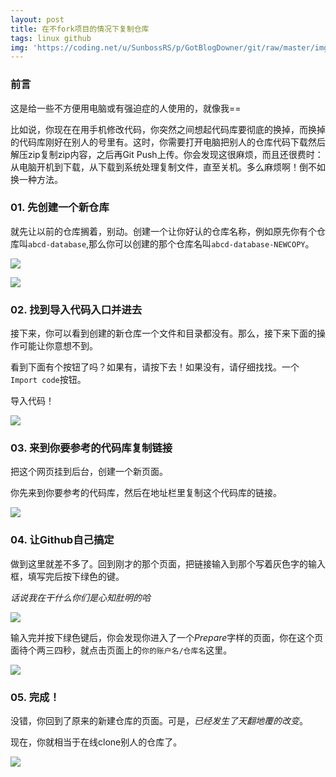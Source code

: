 ```yaml
---
layout: post
title: 在不fork项目的情况下复制仓库
tags: linux github
img: 'https://coding.net/u/SunbossRS/p/GotBlogDowner/git/raw/master/img/archivemine/cover.jpg'
---
```


### 前言

这是给一些不方便用电脑或有强迫症的人使用的，就像我==

比如说，你现在在用手机修改代码，你突然之间想起代码库要彻底的换掉，而换掉的代码库刚好在别人的号里有。这时，你需要打开电脑把别人的仓库代码下载然后解压zip复制zip内容，之后再Git Push上传。你会发现这很麻烦，而且还很费时：从电脑开机到下载，从下载到系统处理复制文件，直至关机。多么麻烦啊！倒不如换一种方法。

### 01. 先创建一个新仓库

就先让以前的仓库搁着，别动。创建一个让你好认的仓库名称，例如原先你有个仓库叫`abcd-database`,那么你可以创建的那个仓库名叫`abcd-database-NEWCOPY`。

![](https://coding.net/u/SunbossRS/p/GotBlogDowner/git/raw/master/img/archivemine/01.jpg)

![](https://coding.net/u/SunbossRS/p/GotBlogDowner/git/raw/master/img/archivemine/02.jpg)

### 02. 找到导入代码入口并进去

接下来，你可以看到创建的新仓库一个文件和目录都没有。那么，接下来下面的操作可能让你意想不到。

看到下面有个按钮了吗？如果有，请按下去！如果没有，请仔细找找。一个`Import code`按钮。

导入代码！

![](https://coding.net/u/SunbossRS/p/GotBlogDowner/git/raw/master/img/archivemine/03.jpg)

### 03. 来到你要参考的代码库复制链接

把这个网页挂到后台，创建一个新页面。

你先来到你要参考的代码库，然后在地址栏里复制这个代码库的链接。

![](https://coding.net/u/SunbossRS/p/GotBlogDowner/git/raw/master/img/archivemine/04.jpg)

### 04. 让Github自己搞定

做到这里就差不多了。回到刚才的那个页面，把链接输入到那个写着灰色字的输入框，填写完后按下绿色的键。

*话说我在干什么你们是心知肚明的哈*

![](https://coding.net/u/SunbossRS/p/GotBlogDowner/git/raw/master/img/archivemine/05.jpg)

输入完并按下绿色键后，你会发现你进入了一个*Prepare*字样的页面，你在这个页面待个两三四秒，就点击页面上的`你的账户名/仓库名`这里。

![](https://coding.net/u/SunbossRS/p/GotBlogDowner/git/raw/master/img/archivemine/06.jpg)

### 05. 完成！

没错，你回到了原来的新建仓库的页面。可是，*已经发生了天翻地覆的改变*。

现在，你就相当于在线clone别人的仓库了。

![](https://coding.net/u/SunbossRS/p/GotBlogDowner/git/raw/master/img/archivemine/07.jpg)

